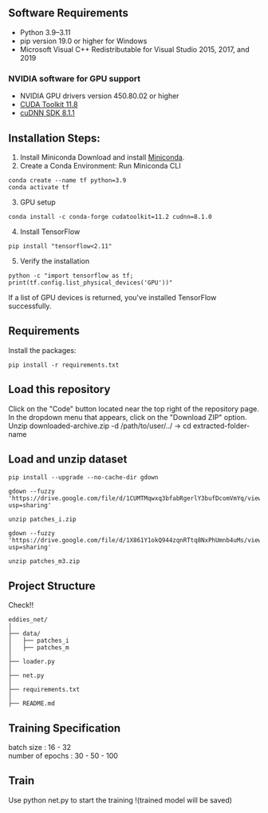## Software Requirements

- Python 3.9–3.11
- pip version 19.0 or higher for Windows
- Microsoft Visual C++ Redistributable for Visual Studio 2015, 2017, and 2019 
### NVIDIA software for GPU support
- NVIDIA GPU drivers version 450.80.02 or higher
- [CUDA Toolkit 11.8](https://developer.nvidia.com/cuda-11-8-0-download-archive)
- [cuDNN SDK 8.1.1](https://developer.nvidia.com/rdp/cudnn-archive)

## Installation Steps:
1. Install Miniconda 
Download and install [Miniconda](https://docs.conda.io/projects/miniconda/en/latest/index.html).
2. Create a Conda Environment: 
Run Miniconda CLI
```
conda create --name tf python=3.9
conda activate tf
```
3. GPU setup 
```
conda install -c conda-forge cudatoolkit=11.2 cudnn=8.1.0
```
4. Install TensorFlow 
```
pip install "tensorflow<2.11" 
```
5. Verify the installation 
```
python -c "import tensorflow as tf; print(tf.config.list_physical_devices('GPU'))"
```
If a list of GPU devices is returned, you've installed TensorFlow successfully.

## Requirements
Install the packages:
```
pip install -r requirements.txt
```
## Load this repository
Click on the "Code" button located near the top right of the repository page. In the dropdown menu that appears, click on the "Download ZIP" option. 
Unzip  downloaded-archive.zip -d /path/to/user/../  ->  cd extracted-folder-name

## Load and unzip dataset 
```
pip install --upgrade --no-cache-dir gdown
```
```
gdown --fuzzy 'https://drive.google.com/file/d/1CUMTMqwxq3bfabRgerlY3bufDcomVmYq/view?usp=sharing'
```
```
unzip patches_i.zip
```
```
gdown --fuzzy 'https://drive.google.com/file/d/1X861Y1okQ944zqnRTtq8NxPhUmnb4uMs/view?usp=sharing'
```
```
unzip patches_m3.zip
```
## Project Structure
Check!!
```
eddies_net/
│
├── data/
│   ├── patches_i
│   ├── patches_m
│
├── loader.py
│
├── net.py
│
├── requirements.txt
│
├── README.md
```
## Training Specification
batch size : 16 - 32  
number of epochs : 30 - 50 - 100 

## Train
Use python net.py to start the training !(trained model will be saved)
